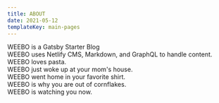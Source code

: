 ```yaml
---
title: ABOUT
date: 2021-05-12
templateKey: main-pages
---
```

<!--StartFragment-->

WEEBO is a Gatsby Starter Blog </br>
WEEBO uses Netlify CMS, Markdown, and GraphQL to handle content. </br>
WEEBO loves pasta. </br>
WEEBO just woke up at your mom's house. </br>
WEEBO went home in your favorite shirt.  </br>
WEEBO is why you are out of cornflakes.</br>
WEEBO is watching you now. </br>



<!--EndFragment-->